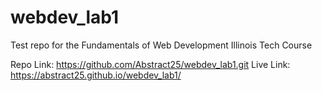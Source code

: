 # webdev_lab1
 Test repo for the Fundamentals of Web Development Illinois Tech Course


Repo Link: https://github.com/Abstract25/webdev_lab1.git
Live Link: https://abstract25.github.io/webdev_lab1/
